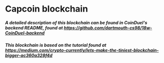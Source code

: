 # Capcoin blockchain

##### A detailed description of this blockchain can be found in CoinDuel's backend README, found at https://github.com/dartmouth-cs98/18w-CoinDuel-backend

##### This blockchain is based on the tutorial found at https://medium.com/crypto-currently/lets-make-the-tiniest-blockchain-bigger-ac360a328f4d
